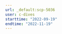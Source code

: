 ```yaml
---
url: _default:scp-5036
user: c-dives
starttime: "2022-09-19"
endtime: "2022-11-19"
---
```

<reserve />